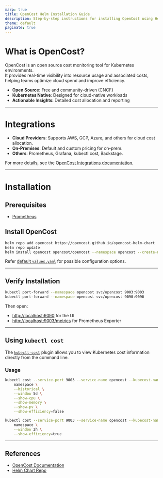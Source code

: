 ```yaml
---
marp: true
title: OpenCost Helm Installation Guide
description: Step-by-step instructions for installing OpenCost using Helm
theme: default
paginate: true
---
```


# What is OpenCost?

OpenCost is an open source cost monitoring tool for Kubernetes environments.  
It provides real-time visibility into resource usage and associated costs, helping teams optimize cloud spend and improve efficiency.

- **Open Source**: Free and community-driven (CNCF)
- **Kubernetes Native**: Designed for cloud-native workloads
- **Actionable Insights**: Detailed cost allocation and reporting

---

# Integrations

- **Cloud Providers**: Supports AWS, GCP, Azure, and others for cloud cost allocation.
- **On-Premises**: Default and custom pricing for on-prem.
- **Others**: Prometheus, Grafana, kubectl cost, Backstage.

For more details, see the [OpenCost Integrations documentation](https://opencost.io/docs/integrations/).

---

# Installation

## Prerequisites

- [Prometheus](https://opencost.io/docs/installation/prometheus/)

## Install OpenCost

```sh
helm repo add opencost https://opencost.github.io/opencost-helm-chart
helm repo update
helm install opencost opencost/opencost --namespace opencost --create-namespace -f values.yaml
```

Refer [default `values.yaml`](https://github.com/opencost/opencost-helm-chart/blob/main/charts/opencost/values.yaml) for possible configuration options.

---

## Verify Installation

```sh
kubectl port-forward --namespace opencost svc/opencost 9003:9003
kubectl port-forward --namespace opencost svc/opencost 9090:9090
```

Then open:
- [http://localhost:9090](http://localhost:9090) for the UI
- [http://localhost:9003/metrics](http://localhost:9003/metrics) for Prometheus Exporter

---

## Using `kubectl cost`

The [`kubectl-cost`](https://opencost.io/docs/integrations/kubectl-cost) plugin allows you to view Kubernetes cost information directly from the command line.

### Usage

```sh
kubectl cost --service-port 9003 --service-name opencost --kubecost-namespace opencost --allocation-path /allocation/compute  \
    namespace \
    --historical \
    --window 5d \
    --show-cpu \
    --show-memory \
    --show-pv \
    --show-efficiency=false
```

```sh
kubectl cost --service-port 9003 --service-name opencost --kubecost-namespace opencost --allocation-path /allocation/compute  \
    namespace \
    --window 2h \
    --show-efficiency=true
```

---

## References

- [OpenCost Documentation](https://www.opencost.io/docs/)
- [Helm Chart Repo](https://github.com/opencost/opencost-helm-chart)

